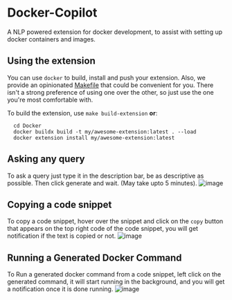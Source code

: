 # Docker-Copilot
A NLP powered extension for docker development, to assist with setting up docker containers and images.

## Using the extension

You can use `docker` to build, install and push your extension. Also, we provide an opinionated [Makefile](Makefile) that could be convenient for you. There isn't a strong preference of using one over the other, so just use the one you're most comfortable with.

To build the extension, use `make build-extension` **or**:

```shell
  cd Docker
  docker buildx build -t my/awesome-extension:latest . --load
  docker extension install my/awesome-extension:latest
```

## Asking any query

To ask a query just type it in the description bar, be as descriptive as possible. Then click generate and wait. (May take upto 5 minutes).
![image](https://drive.google.com/uc?export=view&id=18vxDKdKv2e9ku7zXBUhktl5wgz1w8Pr0)

## Copying a code snippet 

To copy a code snippet, hover over the snippet and click on the `copy` button that appears on the top right code of the code snippet, you will get notification if the text is copied or not.
![image](https://drive.google.com/uc?export=view&id=1B2DVqM69TA8qUYodkInTO5tLACFzhIc3)

## Running a Generated Docker Command

To Run a generated docker command from a code snippet, left click on the generated command, it  will start running in the background, and you will get a notification once it is done running.
![image](https://drive.google.com/uc?export=view&id=1Ng90AlEpVtrGj8Ox60bVjJj2JG6BIIT0)
